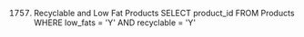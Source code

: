 1757. Recyclable and Low Fat Products
SELECT product_id
FROM Products
WHERE low_fats = 'Y'
AND recyclable = 'Y'
